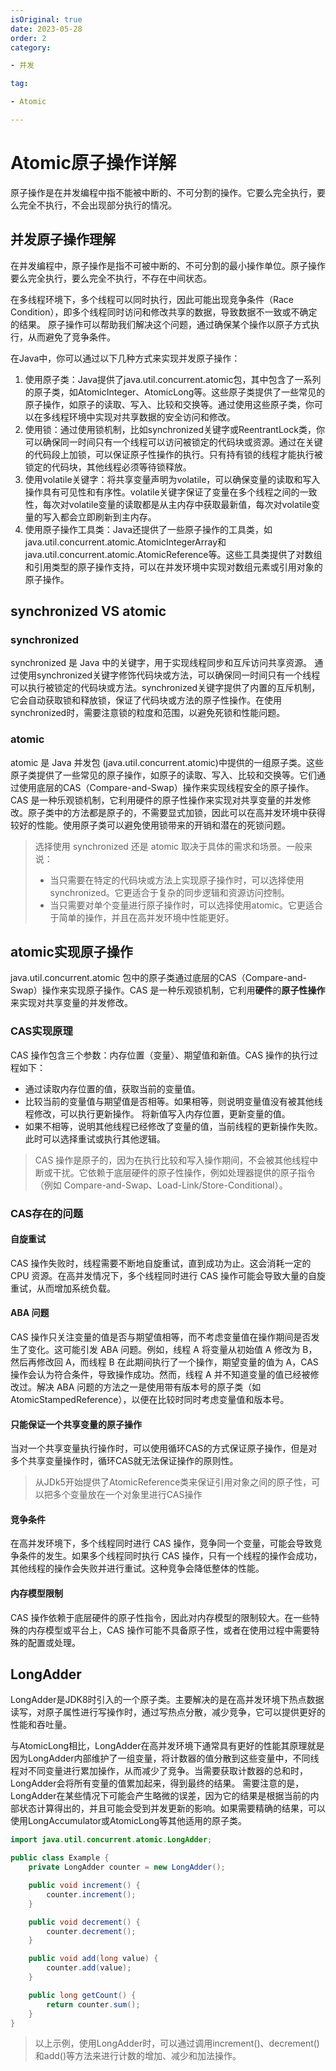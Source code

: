 ```yaml
---
isOriginal: true
date: 2023-05-28
order: 2
category:

- 并发

tag:

- Atomic

---
```


# Atomic原子操作详解

原子操作是在并发编程中指不能被中断的、不可分割的操作。它要么完全执行，要么完全不执行，不会出现部分执行的情况。
<!-- more -->

## 并发原子操作理解

在并发编程中，原子操作是指不可被中断的、不可分割的最小操作单位。原子操作要么完全执行，要么完全不执行，不存在中间状态。

在多线程环境下，多个线程可以同时执行，因此可能出现竞争条件（Race Condition），即多个线程同时访问和修改共享的数据，导致数据不一致或不确定的结果。
原子操作可以帮助我们解决这个问题，通过确保某个操作以原子方式执行，从而避免了竞争条件。

在Java中，你可以通过以下几种方式来实现并发原子操作：

1. 使用原子类：Java提供了java.util.concurrent.atomic包，其中包含了一系列的原子类，如AtomicInteger、AtomicLong等。这些原子类提供了一些常见的原子操作，如原子的读取、写入、比较和交换等。通过使用这些原子类，你可以在多线程环境中实现对共享数据的安全访问和修改。
2. 使用锁：通过使用锁机制，比如synchronized关键字或ReentrantLock类，你可以确保同一时间只有一个线程可以访问被锁定的代码块或资源。通过在关键的代码段上加锁，可以保证原子性操作的执行。只有持有锁的线程才能执行被锁定的代码块，其他线程必须等待锁释放。
3. 使用volatile关键字：将共享变量声明为volatile，可以确保变量的读取和写入操作具有可见性和有序性。volatile关键字保证了变量在多个线程之间的一致性，每次对volatile变量的读取都是从主内存中获取最新值，每次对volatile变量的写入都会立即刷新到主内存。
4. 使用原子操作工具类：Java还提供了一些原子操作的工具类，如java.util.concurrent.atomic.AtomicIntegerArray和java.util.concurrent.atomic.AtomicReference等。这些工具类提供了对数组和引用类型的原子操作支持，可以在并发环境中实现对数组元素或引用对象的原子操作。


## synchronized VS atomic

### synchronized

synchronized 是 Java 中的关键字，用于实现线程同步和互斥访问共享资源。
通过使用synchronized关键字修饰代码块或方法，可以确保同一时间只有一个线程可以执行被锁定的代码块或方法。synchronized关键字提供了内置的互斥机制，它会自动获取锁和释放锁，保证了代码块或方法的原子性操作。在使用synchronized时，需要注意锁的粒度和范围，以避免死锁和性能问题。

### atomic

atomic 是 Java 并发包 (java.util.concurrent.atomic)中提供的一组原子类。这些原子类提供了一些常见的原子操作，如原子的读取、写入、比较和交换等。它们通过使用底层的CAS（Compare-and-Swap）操作来实现线程安全的原子操作。CAS
是一种乐观锁机制，它利用硬件的原子性操作来实现对共享变量的并发修改。原子类中的方法都是原子的，不需要显式加锁，因此可以在高并发环境中获得较好的性能。使用原子类可以避免使用锁带来的开销和潜在的死锁问题。


> 选择使用 synchronized 还是 atomic 取决于具体的需求和场景。一般来说：
> - 当只需要在特定的代码块或方法上实现原子操作时，可以选择使用synchronized。它更适合于复杂的同步逻辑和资源访问控制。
> - 当只需要对单个变量进行原子操作时，可以选择使用atomic。它更适合于简单的操作，并且在高并发环境中性能更好。

## atomic实现原子操作

java.util.concurrent.atomic 包中的原子类通过底层的CAS（Compare-and-Swap）操作来实现原子操作。CAS 是一种乐观锁机制，它利用**硬件**的**原子性操作**来实现对共享变量的并发修改。

### CAS实现原理

CAS 操作包含三个参数：内存位置（变量）、期望值和新值。CAS 操作的执行过程如下：

- 通过读取内存位置的值，获取当前的变量值。
- 比较当前的变量值与期望值是否相等。如果相等，则说明变量值没有被其他线程修改，可以执行更新操作。 将新值写入内存位置，更新变量的值。
- 如果不相等，说明其他线程已经修改了变量的值，当前线程的更新操作失败。此时可以选择重试或执行其他逻辑。

> CAS 操作是原子的，因为在执行比较和写入操作期间，不会被其他线程中断或干扰。它依赖于底层硬件的原子性操作，例如处理器提供的原子指令（例如 Compare-and-Swap、Load-Link/Store-Conditional）。

### CAS存在的问题

#### 自旋重试

CAS 操作失败时，线程需要不断地自旋重试，直到成功为止。这会消耗一定的 CPU 资源。在高并发情况下，多个线程同时进行 CAS 操作可能会导致大量的自旋重试，从而增加系统负载。

#### ABA 问题

CAS 操作只关注变量的值是否与期望值相等，而不考虑变量值在操作期间是否发生了变化。这可能引发 ABA 问题。例如，线程 A 将变量从初始值 A 修改为 B，然后再修改回 A，而线程 B 在此期间执行了一个操作，期望变量的值为 A，CAS
操作会认为符合条件，导致操作成功。然而，线程 A 并不知道变量的值已经被修改过。解决 ABA 问题的方法之一是使用带有版本号的原子类（如AtomicStampedReference），以便在比较时同时考虑变量值和版本号。

#### 只能保证一个共享变量的原子操作

当对一个共享变量执行操作时，可以使用循环CAS的方式保证原子操作，但是对多个共享变量操作时，循环CAS就无法保证操作的原则性。
> 从JDk5开始提供了AtomicReference类来保证引用对象之间的原子性，可以把多个变量放在一个对象里进行CAS操作

#### 竞争条件

在高并发环境下，多个线程同时进行 CAS 操作，竞争同一个变量，可能会导致竞争条件的发生。如果多个线程同时执行 CAS 操作，只有一个线程的操作会成功，其他线程的操作会失败并进行重试。这种竞争会降低整体的性能。

#### 内存模型限制

CAS 操作依赖于底层硬件的原子性指令，因此对内存模型的限制较大。在一些特殊的内存模型或平台上，CAS 操作可能不具备原子性，或者在使用过程中需要特殊的配置或处理。

## LongAdder

LongAdder是JDK8时引入的一个原子类。主要解决的是在高并发环境下热点数据读写，对原子属性进行写操作时，通过写热点分散，减少竞争，它可以提供更好的性能和吞吐量。

与AtomicLong相比，LongAdder在高并发环境下通常具有更好的性能其原理就是因为LongAdder内部维护了一组变量，将计数器的值分散到这些变量中，不同线程对不同变量进行累加操作，从而减少了竞争。当需要获取计数器的总和时，LongAdder会将所有变量的值累加起来，得到最终的结果。
需要注意的是，LongAdder在某些情况下可能会产生略微的误差，因为它的结果是根据当前的内部状态计算得出的，并且可能会受到并发更新的影响。如果需要精确的结果，可以使用LongAccumulator或AtomicLong等其他适用的原子类。

```java
import java.util.concurrent.atomic.LongAdder;

public class Example {
    private LongAdder counter = new LongAdder();

    public void increment() {
        counter.increment();
    }

    public void decrement() {
        counter.decrement();
    }

    public void add(long value) {
        counter.add(value);
    }

    public long getCount() {
        return counter.sum();
    }
}
```

> 以上示例，使用LongAdder时，可以通过调用increment()、decrement()和add()等方法来进行计数的增加、减少和加法操作。


